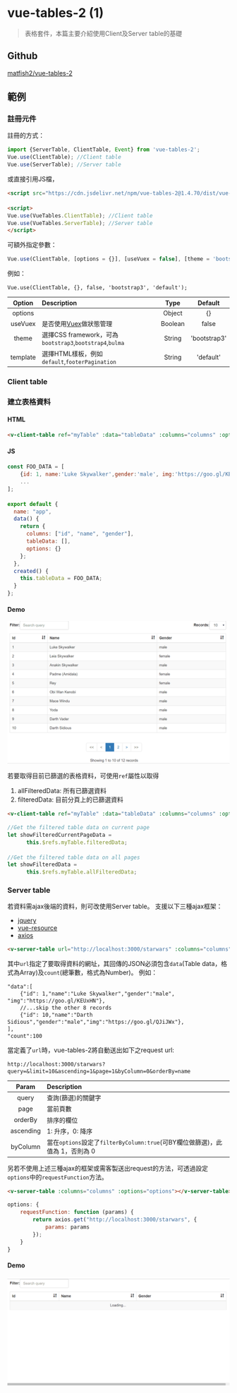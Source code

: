 # vue-tables-2 (1)

> 表格套件，本篇主要介紹使用Client及Server table的基礎

## Github

[matfish2/vue-tables-2](https://github.com/matfish2/vue-tables-2)


## 範例

### 註冊元件


註冊的方式：

```javascript
import {ServerTable, ClientTable, Event} from 'vue-tables-2';
Vue.use(ClientTable); //Client table
Vue.use(ServerTable); //Server table
```

或直接引用JS檔，

```html
<script src="https://cdn.jsdelivr.net/npm/vue-tables-2@1.4.70/dist/vue-tables-2.min.js"></script>

<script>
Vue.use(VueTables.ClientTable); //Client table
Vue.use(VueTables.ServerTable); //Server table
</script>
```


可額外指定參數：

```javascript
Vue.use(ClientTable, [options = {}], [useVuex = false], [theme = 'bootstrap3'], [template = 'default']);
```

例如：
```
Vue.use(ClientTable, {}, false, 'bootstrap3', 'default');
```

| Option | Description | Type | Default |
|:------:|:------------|:----:|:-------:|
| options  | | Object | {} |
| useVuex  | 是否使用[Vuex](https://vuex.vuejs.org/)做狀態管理 | Boolean | false |
| theme    | 選擇CSS framework，可為`bootstrap3`,`bootstrap4`,`bulma` | String | 'bootstrap3' |
| template | 選擇HTML樣板，例如`default`,`footerPagination`  | String | 'default' |


### Client table 

### 建立表格資料

#### HTML

```html
<v-client-table ref="myTable" :data="tableData" :columns="columns" :options="options"></v-client-table>
```


#### JS

```javascript
const FOO_DATA = [
    {id: 1, name:'Luke Skywalker',gender:'male', img:'https://goo.gl/KEUxHN'},
    ...
];

export default {
  name: "app",
  data() {
    return {
      columns: ["id", "name", "gender"],
      tableData: [],
      options: {}
    };
  },
  created() {
    this.tableData = FOO_DATA;
  }
};
```

#### Demo

![](assets/demo1.gif)


若要取得目前已篩選的表格資料，可使用`ref`屬性以取得

1. allFilteredData: 所有已篩選資料 
2. filteredData: 目前分頁上的已篩選資料

```html
<v-client-table ref="myTable" :data="tableData" :columns="columns" :options="options"></v-client-table>
```

```javascript
//Get the filtered table data on current page
let showFilteredCurrentPageData =
      this.$refs.myTable.filteredData;

//Get the filtered table data on all pages
let showFilteredData = 
      this.$refs.myTable.allFilteredData;
```


### Server table

若資料需ajax後端的資料，則可改使用Server table。
支援以下三種ajax框架：
- [jquery](http://api.jquery.com/jquery.ajax/)
- [vue-resource](https://github.com/pagekit/vue-resource)
- [axios](https://github.com/axios/axios)

```html
<v-server-table url="http://localhost:3000/starwars" :columns="columns" :options="options"></v-server-table>
```

其中`url`指定了要取得資料的網址，其回傳的JSON必須包含`data`(Table data，格式為Array)及`count`(總筆數，格式為Number)。
例如：

```
"data":[
    {"id": 1,"name":"Luke Skywalker","gender":"male", "img":"https://goo.gl/KEUxHN"},
    //...skip the other 8 records
    {"id": 10,"name":"Darth Sidious","gender":"male","img":"https://goo.gl/QJiJWx"},
],
"count":100
```

當定義了`url`時，vue-tables-2將自動送出如下之request url:

```
http://localhost:3000/starwars?query=&limit=10&ascending=1&page=1&byColumn=0&orderBy=name
```

| Param | Description |
|:-----:|:------------|
| query | 查詢(篩選)的關鍵字 |
| page | 當前頁數 |
| orderBy | 排序的欄位 |
| ascending | 1: 升序，0: 降序 |
| byColumn | 當在`options`設定了`filterByColumn:true`(可BY欄位做篩選)，此值為 1，否則為 0 |


另若不使用上述三種ajax的框架或需客製送出request的方法，可透過設定`options`中的`requestFunction`方法。

```html
<v-server-table :columns="columns" :options="options"></v-server-table>
```

```javascript
options: {
    requestFunction: function (params) {
        return axios.get("http://localhost:3000/starwars", {
            params: params
        });
    }
}
```

#### Demo

![](assets/demo2.gif)
